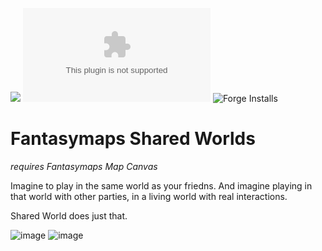 ![](https://img.shields.io/badge/Foundry-v10-informational)
![Latest Release Download Count](https://img.shields.io/github/downloads/openfantasymap/ofm-shared-world/latest/module.zip)
![Forge Installs](https://img.shields.io/badge/dynamic/json?label=Forge%20Installs&query=package.installs&suffix=%25&url=https%3A%2F%2Fforge-vtt.com%2Fapi%2Fbazaar%2Fpackage%2Fofm-shared-world&colorB=4aa94a)

# Fantasymaps Shared Worlds

_requires Fantasymaps Map Canvas_

Imagine to play in the same world as your friedns. And imagine playing in that world with other parties, in a living world with real interactions.

Shared World does just that. 

![image](https://user-images.githubusercontent.com/319800/187656240-26635b84-d731-4f94-ad36-34e12c817c03.png)
![image](https://user-images.githubusercontent.com/319800/187656253-5f8ee6e1-f394-4343-aa27-4a78c3576683.png)
